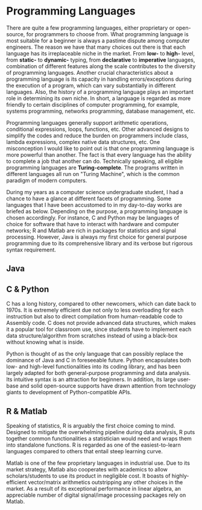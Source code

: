 # Programming Languages

There are quite a few programming languages, either proprietary or open-source, for programmers to choose from. What programming language is most suitable for a beginner is always a pastime dispute among computer engineers. The reason we have that many choices out there is that each language has its irreplaceable niche in the market. From **low-** to **high-** level, from **static-** to **dynamic-** typing, from **declarative** to **imperative** languages, combination of different features along the scale contributes to the diversity of programming languages. Another crucial characteristics about a programming language is its capacity in handling errors/exceptions during the execution of a program, which can vary substantially in different languages. Also, the history of a programming language plays an important role in determining its own niche. In short, a language is regarded as more friendly to certain disciplines of computer programming, for example, systems programming, networks programming, database management, etc.

Programming languages generally support arithmetic operations, conditional expressions, loops, functions, etc. Other advanced designs to simplify the codes and reduce the burden on programmers include class, lambda expressions, complex native data structures, etc. One misconception I would like to point out is that one programming language is more powerful than another. The fact is that every language has the ability to complete a job that another can do. Technically speaking, all eligible programming languages are **Turing-complete**. The programs written in different languages all run on "Turing Machine", which is the common paradigm of modern computers.

During my years as a computer science undergraduate student, I had a chance to have a glance at different facets of programming. Some languages that I have been accustomed to in my day-to-day works are briefed as below. Depending on the purpose, a programming language is chosen accordingly. For instance, C and Python may be languages of choice for software that have to interact with hardware and computer networks; R and Matlab are rich in packages for statistics and signal processing. However, Java is always my first choice for general purpose programming due to its comprehensive library and its verbose but rigorous syntax requirement.

## Java

## C & Python

C has a long history, compared to other newcomers, which can date back to 1970s. It is extremely efficient due not only to less overloading for each instruction but also to direct compilation from human-readable code to Assembly code. C does not provide advanced data structures, which makes it a popular tool for classroom use, since students have to implement each data structure/algorithm from scratches instead of using a black-box without knowing what is inside.

Python is thought of as the only language that can possibly replace the dominance of Java and C in foreseeable future. Python encapsulates both low- and high-level functionalities into its coding library, and has been largely adapted for both general-purpose programming and data analysis. Its intuitive syntax is an attraction for beginners. In addition, its large user-base and solid open-source supports have drawn attention from technology giants to development of Python-compatible APIs.

## R & Matlab

Speaking of statistics, R is arguably the first choice coming to mind. Designed to mitigate the overwhelming pipeline during data analysis, R puts together common functionalities a statistician would need and wraps them into standalone functions. R is regarded as one of the easiest-to-learn languages compared to others that entail steep learning curve.

Matlab is one of the few proprietary languages in industrial use. Due to its market strategy, Matlab also cooperates with academics to allow scholars/students to use its product in negligible cost. It boasts of highly-efficient vector/matrix arithmetics outstripping any other choices in the market. As a result of its exceptional performance in linear algebra, an appreciable number of digital signal/image processing packages rely on Matlab.
